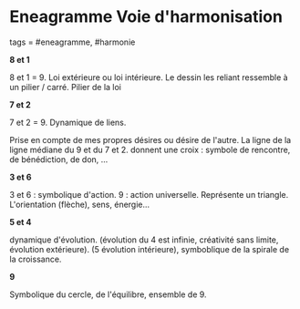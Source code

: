 # Eneagramme Voie d'harmonisation
tags = #eneagramme, #harmonie

**8 et 1**

8 et 1 = 9. Loi extérieure ou loi intérieure. Le dessin les reliant ressemble à un pilier / carré. Pilier de la loi

**7 et 2**

7 et 2 = 9. Dynamique de liens.

Prise en compte de mes propres désires ou désire de l'autre. La ligne de la ligne médiane du 9 et du 7 et 2. donnent une croix : symbole de rencontre, de bénédiction, de don, ...

**3 et 6**

3 et 6 : symbolique d'action. 9 : action universelle. Représente un triangle. L'orientation (flèche), sens, énergie...

**5 et 4**

dynamique d'évolution. (évolution du 4 est infinie, créativité sans limite, évolution extérieure). (5 évolution intérieure), symboblique de la spirale de la croissance.

**9**

Symbolique du cercle, de l'équilibre, ensemble de 9.

